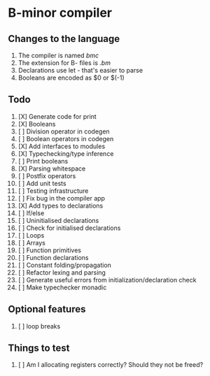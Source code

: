 # B-minor compiler

## Changes to the language
1. The compiler is named *bmc*
2. The extension for B- files is *.bm*
3. Declarations use let - that's easier to parse
4. Booleans are encoded as $0 or $(-1)

## Todo
1. [X] Generate code for print
2. [X] Booleans
3. [ ] Division operator in codegen
4. [ ] Boolean operators in codegen
5. [X] Add interfaces to modules
6. [X] Typechecking/type inference
7. [ ] Print booleans
8. [X] Parsing whitespace
9. [ ] Postfix operators
10. [ ] Add unit tests
11. [ ] Testing infrastructure
12. [ ] Fix bug in the compiler app
13. [X] Add types to declarations
14. [ ] If/else
15. [ ] Uninitialised declarations
16. [ ] Check for initialised declarations
17. [ ] Loops
18. [ ] Arrays
19. [ ] Function primitives
20. [ ] Function declarations
21. [ ] Constant folding/propagation
22. [ ] Refactor lexing and parsing
23. [ ] Generate useful errors from initialization/declaration check
24. [ ] Make typechecker monadic

## Optional features
1. [ ] loop breaks

## Things to test
1. [ ] Am I allocating registers correctly? Should they not be freed?
